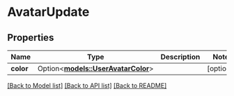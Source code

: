 # AvatarUpdate

## Properties

Name | Type | Description | Notes
------------ | ------------- | ------------- | -------------
**color** | Option<[**models::UserAvatarColor**](UserAvatarColor.md)> |  | [optional]

[[Back to Model list]](../README.md#documentation-for-models) [[Back to API list]](../README.md#documentation-for-api-endpoints) [[Back to README]](../README.md)


